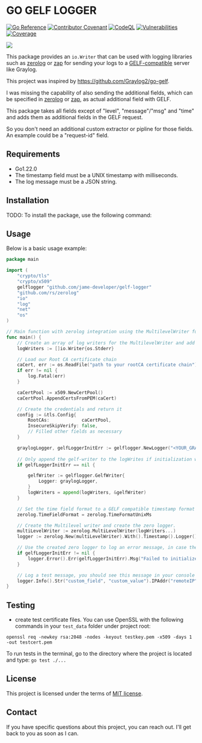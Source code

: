 # GO GELF LOGGER

[![Go Reference](https://pkg.go.dev/badge/github.com/jame-developer/gelf-logger.svg)](https://pkg.go.dev/github.com/jame-developer/gelf-logger) [![Contributor Covenant](https://img.shields.io/badge/Contributor%20Covenant-2.1-4baaaa.svg)](CODE_OF_CONDUCT.md) [![CodeQL](https://github.com/jame-developer/gelf-logger/actions/workflows/codeql.yml/badge.svg)](https://github.com/jame-developer/gelf-logger/actions/workflows/codeql.yml) [![Vulnerabilities](https://sonarcloud.io/api/project_badges/measure?project=jame-developer_gelf-logger&metric=vulnerabilities)](https://sonarcloud.io/summary/new_code?id=jame-developer_gelf-logger) [![Coverage](https://sonarcloud.io/api/project_badges/measure?project=jame-developer_gelf-logger&metric=coverage)](https://sonarcloud.io/summary/new_code?id=jame-developer_gelf-logger)

[![](https://img.shields.io/badge/Go-00ADD8?style=for-the-badge&logo=go&logoColor=white)](https://go.dev/)

This package provides an `io.Writer` that can be used with logging libraries such as [zerolog](https://github.com/rs/zerolog) or [zap](https://github.com/uber-go/zap) for sending your logs to a [GELF-compatible](https://go2docs.graylog.org/5-0/getting_in_log_data/gelf.html?tocpath=Getting%20in%20Logs%7CLog%20Sources%7CGELF%7C_____0#GELFPayloadSpecification) server like Graylog.

This project was inspired by https://github.com/Graylog2/go-gelf.

I was missing the capability of also sending the additional fields, which can be specified in [zerolog](https://github.com/rs/zerolog) or [zap](https://github.com/uber-go/zap), as actual additional field with GELF.

This package takes all fields except of "level", "message"/"msg" and "time" and adds them as additional fields in the GELF request.

So you don't need an additional custom extractor or pipline for those fields. An example could be a "request-id" field.

## Requirements

- Go1.22.0
- The timestamp field must be a UNIX timestamp with milliseconds.
- The log message must be a JSON string.

## Installation

TODO: To install the package, use the following command:


## Usage

Below is a basic usage example:

```go
package main

import (
	"crypto/tls"
	"crypto/x509"
	gelflogger "github.com/jame-developer/gelf-logger"
	"github.com/rs/zerolog"
	"io"
	"log"
	"net"
	"os"
)

// Main function with zerolog integration using the MultilevelWriter func.
func main() {
	// Create an array of log writers for the MultilevelWriter and add `os.Stderr` as default.
	logWriters := []io.Writer{os.Stderr}

	// Load our Root CA certificate chain
	caCert, err := os.ReadFile("path to your rootCA certificate chain")
	if err != nil {
		log.Fatal(err)
	}

	caCertPool := x509.NewCertPool()
	caCertPool.AppendCertsFromPEM(caCert)

	// Create the credentials and return it
	config := &tls.Config{
		RootCAs:            caCertPool,
		InsecureSkipVerify: false,
		// Filled other fields as necessary
	}

	graylogLogger, gelfLoggerInitErr := gelflogger.NewLogger("<YOUR_GRAYLOG_SERVER>:12201", true, config)
	
	// Only append the gelf-writer to the logWrites if initialization was successful.
	if gelfLoggerInitErr == nil {

		gelfWriter := gelflogger.GelfWriter{
			Logger: graylogLogger,
		}
		logWriters = append(logWriters, &gelfWriter)
	}

	// Set the time field format to a GELF compatible timestamp format see also https://go2docs.graylog.org/5-0/getting_in_log_data/gelf.html?tocpath=Getting%20in%20Logs%7CLog%20Sources%7CGELF%7C_____0#GELFPayloadSpecification
	zerolog.TimeFieldFormat = zerolog.TimeFormatUnixMs

	// Create the Multilevel writer and create the zero logger.
	multiLevelWriter := zerolog.MultiLevelWriter(logWriters...)
	logger := zerolog.New(multiLevelWriter).With().Timestamp().Logger()

	// Use the created zero logger to log an error message, in case the initialization of the GELF-logger failed
	if gelfLoggerInitErr != nil {
		logger.Error().Err(gelfLoggerInitErr).Msg("Failed to initialize GELF logger.")
	}

	// Log a test message, you should see this message in your console and on the server you specified above.
	logger.Info().Str("custom_field", "custom_value").IPAddr("remoteIP", net.ParseIP("192.168.0.1")).Msg("This is a test log message with zerolog2")
}


```

## Testing

-  create test certificate files. You can use OpenSSL with the following commands in your `test_data` folder under project root:

```shell
openssl req -newkey rsa:2048 -nodes -keyout testkey.pem -x509 -days 1 -out testcert.pem
```

To run tests in the terminal, go to the directory where the project is located and type: `go test ./...`

## License

This project is licensed under the terms of [MIT license](LICENSE).

## Contact

If you have specific questions about this project, you can reach out. I'll get back to you as soon as I can.
